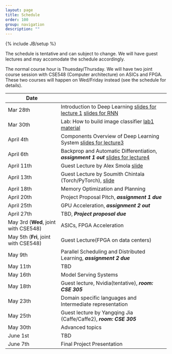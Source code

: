 ```yaml
---
layout: page
title: Schedule
order: 100
group: navigation
description: ""
---
```

{% include JB/setup %}

The schedule is tentative and can subject to change.
We will have guest lectures and may accomodate the schedule accordingly.

The normal course hour is Thuesday/Thursday. We will have two joint course session
with CSE548 (Computer architecture) on ASICs and FPGA. These two courses will
happen on Wed/Friday instead (see the schedule for details).

| Date                     |                                                       |
|--------------------------| ------------------------------------------------------|
| Mar 28th                 |   Introduction to Deep Learning [slides for lecture 1](pdf/lecture1.pdf) [slides for RNN](pdf/lecture1-p2-rnn.pdf) |
| Mar 30th                 |   Lab: How to build image classifier [lab1 material](https://github.com/dlsys-course/lab1) |
| April 4th                |   Components Overview of  Deep Learning System  [slides for lecture3](pdf/lecture3.pdf) |
| April 6th                |   Backprop and Automatic Differentiation, ***assignment 1 out*** [slides for lecture4](pdf/lecture4.pdf) |
| April 11th               |   Guest Lecture by Alex Smola [slide](pdf/alex_smola_guest_lecture.pdf) |
| April 13th               |   Guest Lecture by Soumith Chintala (Torch/PyTorch), [slide](pdf/soumith_guest_lecture.pdf)  |
| April 18th               |   Memory Optimization and Planning                    |
| April 20th               |   Project Proposal Pitch, ***assignment 1 due***                    |
| April 25th               |   GPU Acceleration, ***assignment 2 out***   |
| April 27th               |   TBD,  ***Project proposal due***    |
| May 3rd (**Wed**, joint with CSE548) |   ASICs, FPGA Acceleration               |
| May 5th (**Fri**, joint with CSE548) |   Guest Lecture(FPGA on data centers)     |
| May 9th                  |   Parallel Scheduling and Distributed Learning, ***assignment 2 due***            |
| May 11th                 |   TBD  |
| May 16th                 |   Model Serving Systems                                     |
| May 18th                 |   Guest lecture, Nvidia(tentative),  ***room: CSE 305***  |
| May 23th                 |   Domain specific languages and Intermediate representation |
| May 25th                 |   Guest lecture by Yangqing Jia (Caffe/Caffe2), ***room: CSE 305***   |
| May 30th                 |   Advanced topics                                           |
| June 1st                 |   TBD                                                       |
| June 7th                 |   Final Project Presentation                                |
